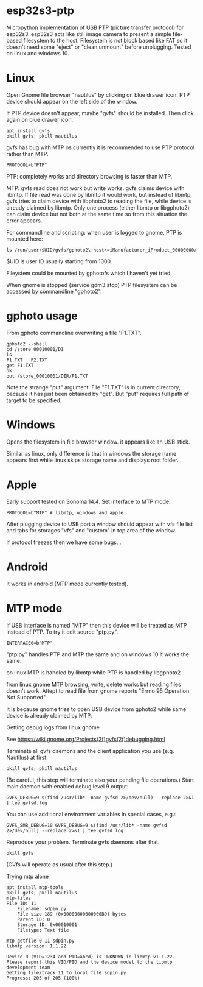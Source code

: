 # esp32s3-ptp

Micropython implementation of USB PTP (picture transfer protocol) for esp32s3.
esp32s3 acts like still image camera to present a simple file-based filesystem
to the host. Filesystem is not block based like FAT so it doesn't need some
"eject" or "clean unmount" before unplugging. Tested on linux and windows 10.

# Linux

Open Gnome file browser "nautilus" by clicking
on blue drawer icon. PTP device should appear
on the left side of the window.

If PTP device doesn't appear, maybe "gvfs"
should be installed. Then click again
on blue drawer icon.

    apt install gvfs
    pkill gvfs; pkill nautilus

gvfs has bug with MTP os currently it
is recommended to use PTP protocol rather
than MTP.

    PROTOCOL=b"PTP"

PTP:  completely works and directory browsing is
faster than MTP.

MTP: gvfs read does not work but write works.
gvfs claims device with libmtp. If file read
was done by libmtp it would work, but instead
of libmtp, gvfs tries to claim device
with libphoto2 to reading the file, while
device is already claimed by libmtp. Only
one process (either libmtp or libgphoto2)
can claim device but not both at the same time
so from this situation the error appears.

For commandline and scripting:
when user is logged to gnome, PTP is mounted here:

    ls /run/user/$UID/gvfs/gphoto2\:host\=iManufacturer_iProduct_00000000/

$UID is user ID usually starting from 1000.

Fileystem could be mounted by gphotofs
which I haven't yet tried.

When gnome is stopped (service gdm3 stop)
PTP filesystem can be accessed
by commandline "gphoto2".

# gphoto usage

From gphoto commandline overwriting a file "F1.TXT".

    gphoto2 --shell
    cd /store_00010001/D1
    ls
    F1.TXT   F2.TXT
    get F1.TXT
    ok
    put /store_00010001/DIR/F1.TXT

Note the strange "put" argument. File "F1.TXT" is in
current directory, because it has just been obtained by "get".
But "put" requires full path of target to be specified.

# Windows

Opens the filesystem in file browser window.
it appears like an USB stick.

Similar as linux, only difference is that in
windows the storage name appears first while
linux skips storage name and displays root folder.

# Apple

Early support tested on Sonoma 14.4.
Set interface to MTP mode:

    PROTOCOL=b"MTP" # libmtp, windows and apple

After plugging device to USB port a window should
appear with vfs file list and tabs for storages
"vfs" and "custom" in top area of the window.

If protocol freezes then we have some bugs...

# Android

It works in android (MTP mode currently tested).

# MTP mode

If USB interface is named "MTP" then this device
will be treated as MTP instead of PTP. To try it
edit source "ptp.py".

    INTERFACE0=b"MTP"

"ptp.py" handles PTP and MTP the same and
on windows 10 it works the same.

on linux MTP is handled by libmtp while PTP is
handled by libgphoto2

from linux gnome MTP browsing, write,
delete works but reading files doesn't work.
Attept to read file from gnome reports
"Errno 95 Operation Not Supported".

It is because gnome tries to open USB device
from gphoto2 while same device is already
claimed by MTP.

Getting debug logs from linux gnome

See https://wiki.gnome.org/Projects(2f)gvfs(2f)debugging.html

Terminate all gvfs daemons and the client application you use (e.g. Nautilus) at first:

    pkill gvfs; pkill nautilus

(Be careful, this step will terminate also your pending file operations.)
Start main daemon with enabled debug level 9 output:

    GVFS_DEBUG=9 $(find /usr/lib* -name gvfsd 2>/dev/null) --replace 2>&1 | tee gvfsd.log

You can use additional environment variables in special cases, e.g.:

    GVFS_SMB_DEBUG=10 GVFS_DEBUG=9 $(find /usr/lib* -name gvfsd 2>/dev/null) --replace 2>&1 | tee gvfsd.log

Reproduce your problem.
Terminate gvfs daemons after that.

    pkill gvfs

(GVfs will operate as usual after this step.)

Trying mtp alone

    apt install mtp-tools
    pkill gvfs; pkill nautilus
    mtp-files
    File ID: 11
        Filename: sdpin.py
        File size 189 (0x00000000000000BD) bytes
        Parent ID: 0
        Storage ID: 0x00010001
        Filetype: Text file

    mtp-getfile 0 11 sdpin.py
    libmtp version: 1.1.22

    Device 0 (VID=1234 and PID=abcd) is UNKNOWN in libmtp v1.1.22.
    Please report this VID/PID and the device model to the libmtp development team
    Getting file/track 11 to local file sdpin.py
    Progress: 205 of 205 (100%)
